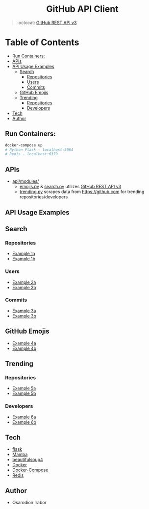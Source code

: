 <h1 align="center">GitHub API Client</h1>

> :octocat: [GitHub REST API v3]

# Table of Contents
- [Run Containers:](#run-containers)
- [APIs](#apis)
- [API Usage Examples](#api-usage)
    - [Search](#search)
        - [Repositories](#search-repositories)
        - [Users](#search-users)
        - [Commits](#search-commits)
    - [GitHub Emojis](#github-emojis)
    - [Trending](#trending)
        - [Repositories](#trending-repositories)
        - [Developers](#trending-developers)
- [Tech](#tech)
- [Author](#author)

## Run Containers:
```bash
docker-compose up
# Python Flask - localhost:5064
# Redis - localhost:6379
```

APIs
---
- [api/modules/] 
    - [emojis.py] & [search.py] utilizes [GitHub REST API v3]
    - [trending.py] scrapes data from https://github.com for trending repositories/developers

API Usage Examples
----
## Search 
### Repositories
- [Example 1a](http://localhost:5064/api/search/repositories/stars:>1+forks:>1?sort=stars+forks&order=desc)
- [Example 1b](http://localhost:5064/api/search/repositories/stars:>1+forks:>1?sort=stars+forks&order=desc&refresh=true)

### Users    
- [Example 2a](http://localhost:5064/api/search/users/lightn?)
- [Example 2b](http://localhost:5064/api/search/users/lightn?refresh=true)

### Commits
- [Example 3a](http://localhost:5064/api/search/commits/test+repo:vuejs/vue)
- [Example 3b](http://localhost:5064/api/search/commits/test+repo:vuejs/vue?refresh=true)

## GitHub Emojis
- [Example 4a](http://localhost:5064/api/emojis)
- [Example 4b](http://localhost:5064/api/emojis?emoji=octocat)

## Trending
### Repositories
- [Example 5a](http://localhost:5064/api/trending)
- [Example 5b](http://localhost:5064/api/trending?since=weekly)

### Developers
- [Example 6a](http://localhost:5064/api/trending?developers=true)
- [Example 6b](http://localhost:5064/api/trending?developers=true&since=monthly)


Tech 
------
* [flask]
* [Mamba]
* [beautifulsoup4]
* [Docker]
* [Docker-Compose]
* [Redis]

Author
--------
* Osarodion Irabor

[flask]: http://flask.pocoo.org/
[GitHub REST API v3]: https://developer.github.com/v3/
[Mamba]: https://pypi.org/project/mamba/
[Docker]: https://docs.docker.com/engine/reference/builder/#usage
[Docker-Compose]: https://docs.docker.com/compose/compose-file/
[beautifulsoup4]: https://pypi.org/project/beautifulsoup4/
[emojis.py]:./api/modules/emojis.py
[search.py]:./api/modules/search.py
[trending.py]:./api/modules/trending.py
[api/modules/]:./api/modules/
[Redis]: https://redis.io/